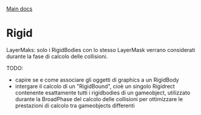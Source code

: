 [Main docs](../../..//README.md#rigid)

# Rigid
LayerMaks: solo i RigidBodies con lo stesso LayerMask verrano considerati durante la fase di calcolo delle collisioni.

TODO:
- capire se e come associare gli oggetti di graphics a un RigidBody
- intergare il calcolo di un "RigidBound", cioè un singolo Rigidrect contenente esattamente tutti i rigidbodies di un gameobject, utilizzato durante la BroadPhase del calcolo delle collisioni per ottimizzare le prestazioni di calcolo tra gameobjects differenti